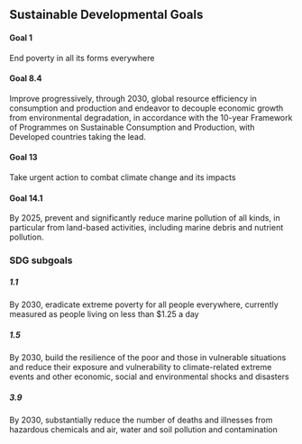 ## Sustainable Developmental Goals

#### Goal 1 

End poverty in all its forms everywhere
#### Goal 8.4

Improve progressively, through 2030, global resource efficiency in consumption and production and endeavor to decouple economic growth from environmental degradation, in accordance with the 10-year Framework of Programmes on Sustainable Consumption and Production, with Developed countries taking the lead. 


#### Goal 13

Take urgent action to combat climate change and its impacts
#### Goal 14.1

By 2025, prevent and significantly reduce marine pollution of all kinds, in particular from land-based activities, including marine debris and nutrient pollution. 


### SDG subgoals

##### 1.1

By 2030, eradicate extreme poverty for all people everywhere, currently measured as people living on less than $1.25 a day

##### 1.5

By 2030, build the resilience of the poor and those in vulnerable situations and reduce their exposure and vulnerability to climate-related extreme events and other economic, social and environmental shocks and disasters

##### 3.9

By 2030, substantially reduce the number of deaths and illnesses from hazardous chemicals and air, water and soil pollution and contamination
